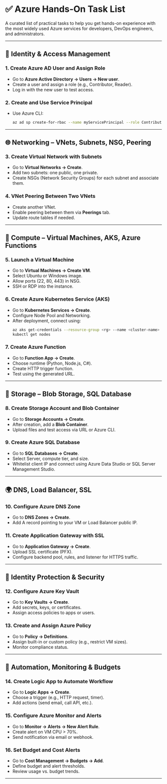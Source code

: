 # ✅ Azure Hands-On Task List

A curated list of practical tasks to help you get hands-on experience with the most widely used Azure services for developers, DevOps engineers, and administrators.

---

## 👤 Identity & Access Management

### 1. Create Azure AD User and Assign Role
- Go to **Azure Active Directory → Users → New user**.
- Create a user and assign a role (e.g., Contributor, Reader).
- Log in with the new user to test access.

### 2. Create and Use Service Principal
- Use Azure CLI:
  ```bash
  az ad sp create-for-rbac --name myServicePrincipal --role Contributor --scopes /subscriptions/<subscription-id>
  ```

---

## 🌐 Networking – VNets, Subnets, NSG, Peering

### 3. Create Virtual Network with Subnets
- Go to **Virtual Networks → Create**.
- Add two subnets: one public, one private.
- Create NSGs (Network Security Groups) for each subnet and associate them.

### 4. VNet Peering Between Two VNets
- Create another VNet.
- Enable peering between them via **Peerings** tab.
- Update route tables if needed.

---

## 🧠 Compute – Virtual Machines, AKS, Azure Functions

### 5. Launch a Virtual Machine
- Go to **Virtual Machines → Create VM**.
- Select Ubuntu or Windows image.
- Allow ports (22, 80, 443) in NSG.
- SSH or RDP into the instance.

### 6. Create Azure Kubernetes Service (AKS)
- Go to **Kubernetes Services → Create**.
- Configure Node Pool and Networking.
- After deployment, connect using:
  ```bash
  az aks get-credentials --resource-group <rg> --name <cluster-name>
  kubectl get nodes
  ```

### 7. Create Azure Function
- Go to **Function App → Create**.
- Choose runtime (Python, Node.js, C#).
- Create HTTP trigger function.
- Test using the generated URL.

---

## 💾 Storage – Blob Storage, SQL Database

### 8. Create Storage Account and Blob Container
- Go to **Storage Accounts → Create**.
- After creation, add a **Blob Container**.
- Upload files and test access via URL or Azure CLI.

### 9. Create Azure SQL Database
- Go to **SQL Databases → Create**.
- Select Server, compute tier, and size.
- Whitelist client IP and connect using Azure Data Studio or SQL Server Management Studio.

---

## 🌍 DNS, Load Balancer, SSL

### 10. Configure Azure DNS Zone
- Go to **DNS Zones → Create**.
- Add A record pointing to your VM or Load Balancer public IP.

### 11. Create Application Gateway with SSL
- Go to **Application Gateway → Create**.
- Upload SSL certificate (PFX).
- Configure backend pool, rules, and listener for HTTPS traffic.

---

## 🔐 Identity Protection & Security

### 12. Configure Azure Key Vault
- Go to **Key Vaults → Create**.
- Add secrets, keys, or certificates.
- Assign access policies to apps or users.

### 13. Create and Assign Azure Policy
- Go to **Policy → Definitions**.
- Assign built-in or custom policy (e.g., restrict VM sizes).
- Monitor compliance status.

---

## 🔄 Automation, Monitoring & Budgets

### 14. Create Logic App to Automate Workflow
- Go to **Logic Apps → Create**.
- Choose a trigger (e.g., HTTP request, timer).
- Add actions (send email, call API, etc.).

### 15. Configure Azure Monitor and Alerts
- Go to **Monitor → Alerts → New Alert Rule**.
- Create alert on VM CPU > 70%.
- Send notification via email or webhook.

### 16. Set Budget and Cost Alerts
- Go to **Cost Management → Budgets → Add**.
- Define budget and alert thresholds.
- Review usage vs. budget trends.

---
